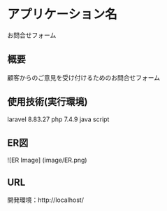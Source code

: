 # アプリケーション名
お問合せフォーム
## 概要
顧客からのご意見を受け付けるためのお問合せフォーム

## 使用技術(実行環境)
laravel 8.83.27
php 7.4.9
java script

## ER図
![ER Image] (image/ER.png)

## URL
開発環境：http://localhost/
